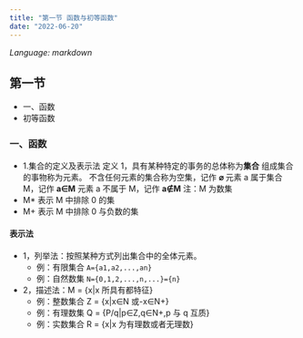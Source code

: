 ```yaml
---
title: "第一节 函数与初等函数"
date: "2022-06-20"
---
```


_Language: markdown_

## 第一节

- 一、函数
- 初等函数

### 一、函数

- 1.集合的定义及表示法
  定义 1，具有某种特定的事务的总体称为**集合**
  组成集合的事物称为元素。
  不含任何元素的集合称为空集，记作 **⌀**
  元素 a 属于集合 M，记作 **a∈M**
  元素 a 不属于 M，记作 **a∉M**
  注：M 为数集
- M\* 表示 M 中排除 0 的集
- M+ 表示 M 中排除 0 与负数的集

#### 表示法

- 1，列举法：按照某种方式列出集合中的全体元素。
  - 例：有限集合 `A={a1,a2,...,an}`
  - 例：自然数集 `N={0,1,2,...,n,...}={n}`
- 2，描述法：M = {x|x 所具有都特征}
  - 例：整数集合 Z = {x|x∈N 或-x∈N+}
  - 例：有理数集 Q = {P/q|p∈Z,q∈N+,p 与 q 互质}
  - 例：实数集合 R = {x|x 为有理数或者无理数}

